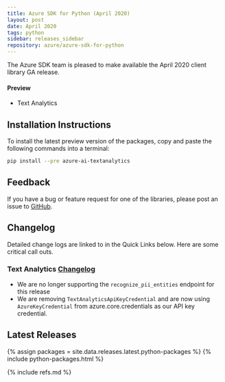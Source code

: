 ```yaml
---
title: Azure SDK for Python (April 2020)
layout: post
date: April 2020
tags: python
sidebar: releases_sidebar
repository: azure/azure-sdk-for-python
---
```


The Azure SDK team is pleased to make available the April 2020 client library GA release.

#### Preview

- Text Analytics


## Installation Instructions

To install the latest preview version of the packages, copy and paste the following commands into a terminal:

```bash
pip install --pre azure-ai-textanalytics
```

## Feedback

If you have a bug or feature request for one of the libraries, please post an issue to [GitHub](https://github.com/azure/azure-sdk-for-python/issues).

## Changelog

Detailed change logs are linked to in the Quick Links below. Here are some critical call outs.

### Text Analytics [Changelog](https://github.com/Azure/azure-sdk-for-python/blob/master/sdk/textanalytics/azure-ai-textanalytics/CHANGELOG.md#change-log-azure-ai-textanalytics)

- We are no longer supporting the `recognize_pii_entities` endpoint for this release
- We are removing `TextAnalyticsApiKeyCredential` and are now using `AzureKeyCredential` from azure.core.credentials as our API key credential.


## Latest Releases

{% assign packages = site.data.releases.latest.python-packages %}
{% include python-packages.html %}

{% include refs.md %}
